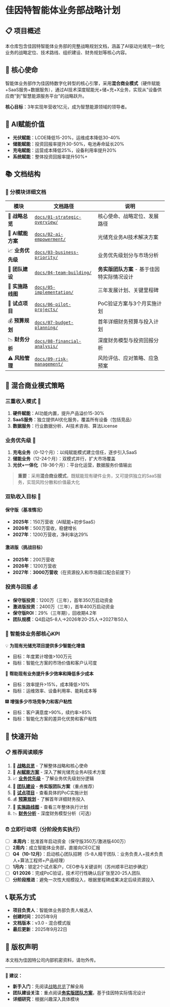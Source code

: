 # 佳因特智能体业务部战略计划

## 📋 项目概述

本仓库包含佳因特智能体业务部的完整战略规划文档，涵盖了AI驱动光储充一体化业务的战略定位、技术路线、组织建设、财务规划等核心内容。

## 🎯 核心使命
智能体业务部作为佳因特数字化转型的核心引擎，采用**混合商业模式**（硬件赋能+SaaS服务+数据服务），通过AI技术深度赋能光+储+充+X业务，实现从\"设备供应商\"到\"智慧能源服务平台\"的战略跃升。

**核心目标**：3年实现年营收1亿元，成为智慧能源领域的领导者。

## 🔋 AI赋能价值
- **光伏赋能**：LCOE降低15-20%，运维成本降低30-40%
- **储能赋能**：投资回报率提升30-50%，电池寿命延长20%
- **充电赋能**：运营成本降低25%，设备利用率提升20%
- **系统赋能**：整体投资回报率提升50%+

## 📚 文档结构

### 📁 分模块详细文档

| 模块 | 文档路径 | 说明 |
|------|---------|------|
| 🎯 **战略总览** | [`docs/01-strategic-overview/`](./docs/01-strategic-overview/) | 核心使命、战略定位、发展路径 |
| 🤖 **AI赋能方案** | [`docs/02-ai-empowerment/`](./docs/02-ai-empowerment/) | 光储充业务AI技术解决方案 |
| 📈 **业务优先级** | [`docs/03-business-priority/`](./docs/03-business-priority/) | 业务优先级划分与市场分析 |
| 👥 **团队建设** | [`docs/04-team-building/`](./docs/04-team-building/) | **务实版团队方案** - 基于佳因特实际情况设计 |
| 🚀 **实施路线图** | [`docs/05-implementation/`](./docs/05-implementation/) | 三年发展计划、关键里程碑 |
| 🧪 **试点项目** | [`docs/06-pilot-projects/`](./docs/06-pilot-projects/) | PoC验证方案与3个月实施计划 |
| 💰 **预算规划** | [`docs/07-budget-planning/`](./docs/07-budget-planning/) | 首年详细财务预算与投入计划 |
| 📉 **财务分析** | [`docs/08-financial-analysis/`](./docs/08-financial-analysis/) | 深度财务模型与投资回报分析 |
| ⚠️ **风险管理** | [`docs/09-risk-management/`](./docs/09-risk-management/) | 风险评估、应对策略、应急预案 |

## 🎯 混合商业模式策略

### 三重收入模式 💎
1. **硬件赋能**：AI功能内置，提升产品溢价15-30%
2. **SaaS服务**：独立提供AI优化服务，覆盖所有设备（包括竞品）
3. **数据服务**：行业数据分析、AI技术咨询、算法License

### 业务优先级 🔋
1. **充电业务**（0-12个月）：以纯赋能模式建立信任，逐步引入SaaS
2. **储能业务**（12-24个月）：双模式并行，扩大市场覆盖
3. **光伏+一体化**（18-36个月）：平台化运营，数据服务价值输出

> **重要**：采用**混合商业模式**，既赋能现有硬件业务，又可提供独立的SaaS服务，实现风险分散和价值最大化

### 双轨收入目标 💯

#### 保守版（基准情况）
- **2025年**：150万营收（AI赋能+初步SaaS）
- **2026年**：500万营收，稳健增长
- **2027年**：1200万营收，净利率达29%

#### 激进版（挑战目标）
- **2025年**：200万营收
- **2026年**：1200万营收
- **2027年**：**3000万营收**（在资源投入和市场窗口配合前提下）

### 投资与回报 💰
- **保守版投资**：1200万（三年），首年350万启动资金
- **激进版投资**：2400万（三年），首年400万启动资金
- **保守版ROI**：29%（三年期），回收期4.2年
- **团队规模**：Q4启动5-8人→2026年20-25人→2027年50人

### 🎯 **智能体业务部核心KPI**

💡 **为现有光储充项目提供多少智能化增值**
- 目标：年度累计增值>100万元
- 指标：智能化方案的市场价值和客户认可度

🚀 **帮助现有业务提升多少效率和降低多少成本**
- 目标：效率提升>15%，成本降低>10%
- 指标：运维效率、设备利用率、能耗成本等

🎆 **增强多少市场竞争力和客户粘性**
- 目标：客户满意度>90%，续约率>85%
- 指标：智能化方案的差异化优势和客户粘性

## 🚀 快速开始

### 📋 推荐阅读顺序
1. 📆 [**战略总览**](./docs/01-strategic-overview/) - 了解整体战略和核心使命
2. 🤖 [**AI赋能方案**](./docs/02-ai-empowerment/) - 深入了解光储充业务AI技术方案
3. 📈 [**业务优先级**](./docs/03-business-priority/) - 了解业务优先级划分逻辑
4. 👥 [**团队建设**](./docs/04-team-building/) - **务实版团队方案**（重点推荐）
5. 🧪 [**试点项目**](./docs/06-pilot-projects/) - 查看具体的PoC实施计划
6. 💰 [**预算规划**](./docs/07-budget-planning/) - 了解首年详细财务投入
7. 🚀 [**实施路线图**](./docs/05-implementation/) - 查看三年整体执行计划
8. 📉 [**财务分析**](./docs/08-financial-analysis/) - 深度财务模型分析（可选）

### ⏰ 立即行动项（分阶段务实执行）
- [ ] **本周内**：批准首年启动资金（保守版350万/激进版400万）
- [ ] **2周内**：成立智能体业务部，直接向CEO汇报
- [ ] **Q4（10-12月）**：启动核心团队招聘（5-8人精干团队：业务负责人+技术负责人+算法工程师+产品经理）
- [ ] **1月内**：锁定2个试点客户，CEO参与关键谈判（苏州顺丰已初步确定）
- [ ] **Q1 2026**：完成PoC验证，技术可行性确认后扩张至20-25人团队
- [ ] **分阶段推进**：避免一次性大规模投入，根据里程碑成果决定后续资源投入

## 📞 联系方式

- **项目负责人**：智能体业务部负责人候选人
- **创建时间**：2025年9月
- **文档版本**：v3.0 - 混合模式版
- **最后更新**：2025年9月22日

## 📄 版权声明

本文档为佳因特公司内部机密资料，请勿外传。

---

**🎯 建议：**
- **新手入门**：先阅读[战略总览](./docs/01-strategic-overview/)了解全局
- **团队建设关注**：重点阅读[**务实版团队方案**](./docs/04-team-building/)，基于佳因特实际情况设计
- **详细研究**：根据兴趣深入具体模块
